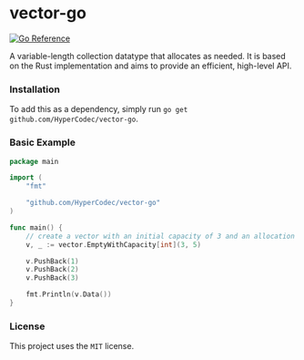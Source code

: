 # vector-go
[![Go Reference](https://pkg.go.dev/badge/github.com/HyperCodec/vector-go.svg)](https://pkg.go.dev/github.com/HyperCodec/vector-go)

A variable-length collection datatype that allocates as needed. It is based on the Rust implementation and aims to provide an efficient,
high-level API.

### Installation
To add this as a dependency, simply run `go get github.com/HyperCodec/vector-go`.

### Basic Example
```go
package main

import (
	"fmt"

	"github.com/HyperCodec/vector-go"
)

func main() {
    // create a vector with an initial capacity of 3 and an allocation amount of 5.
    v, _ := vector.EmptyWithCapacity[int](3, 5)

    v.PushBack(1)
    v.PushBack(2)
    v.PushBack(3)

    fmt.Println(v.Data())
}
```

### License
This project uses the `MIT` license.